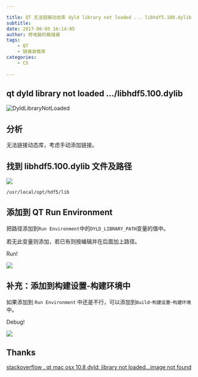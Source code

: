 ```yaml
---

title: QT 无法链接动态库 dyld library not loaded ... libhdf5.100.dylib
subtitle: 
date: 2017-06-05 16:14:05
author: 修电脑的裁缝酱
tags:
	- QT
	- 链接装载库
categories: 
	- CS
	
---
```


## qt dyld library not loaded .../libhdf5.100.dylib


![DyldLibraryNotLoaded](http://huihut-img.oss-cn-shenzhen.aliyuncs.com/DyldLibraryNotLoaded.png)

## 分析

无法链接动态库，考虑手动添加链接。

<!-- more -->

## 找到 libhdf5.100.dylib 文件及路径

![](http://huihut-img.oss-cn-shenzhen.aliyuncs.com/hdf5-lib-dylib.jpg)

	/usr/local/opt/hdf5/lib
	
## 添加到 QT Run Environment


把路径添加到`Run Environment`中的`DYLD_LIBRARY_PATH`变量的值中。

若无此变量则添加，若已有则按编辑并在后面加上路径。

Run!

![](http://huihut-img.oss-cn-shenzhen.aliyuncs.com/QTRunEnvironment.jpg)


## 补充：添加到构建设置-构建环境中

如果添加到 `Run Environment` 中还是不行，可以添加到`Build`-`构建设置`-`构建环境`中。

Debug!

![](http://huihut-img.oss-cn-shenzhen.aliyuncs.com/QtDebugEnvironment.jpg)

## Thanks

[stackoverflow . qt mac osx 10.8 dyld: library not loaded…image not found](http://stackoverflow.com/questions/13611740/qt-mac-osx-10-8-dyld-library-not-loaded-image-not-found)